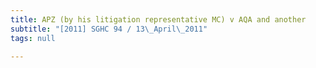 ```yaml
---
title: APZ (by his litigation representative MC) v AQA and another
subtitle: "[2011] SGHC 94 / 13\_April\_2011"
tags: null

---
```


